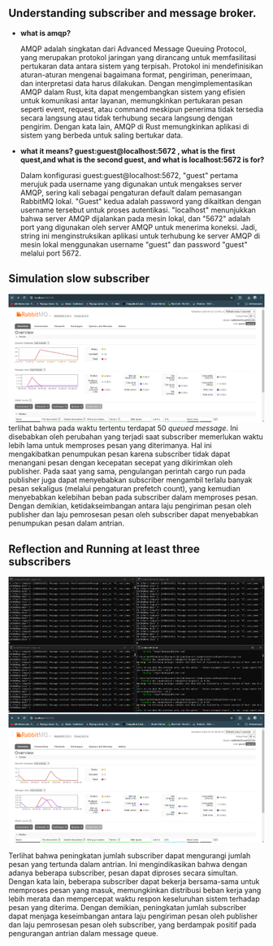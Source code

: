 ## Understanding subscriber and message broker.

- **what is amqp?**
  
    AMQP adalah singkatan dari Advanced Message Queuing Protocol, yang merupakan protokol jaringan yang dirancang untuk memfasilitasi pertukaran data antara sistem yang terpisah. Protokol ini mendefinisikan aturan-aturan mengenai bagaimana format, pengiriman, penerimaan, dan interpretasi data harus dilakukan. Dengan mengimplementasikan AMQP dalam Rust, kita dapat mengembangkan sistem yang efisien untuk komunikasi antar layanan, memungkinkan pertukaran pesan seperti event, request, atau command meskipun penerima tidak tersedia secara langsung atau tidak terhubung secara langsung dengan pengirim. Dengan kata lain, AMQP di Rust memungkinkan aplikasi di sistem yang berbeda untuk saling bertukar data.
    
- **what it means? guest:guest@localhost:5672 , what is the first quest,and what is the second guest, and what is localhost:5672 is for?**
  
    Dalam konfigurasi guest:guest@localhost:5672, "guest" pertama merujuk pada username yang digunakan untuk mengakses server AMQP, sering kali sebagai pengaturan default dalam pemasangan RabbitMQ lokal. "Guest" kedua adalah password yang dikaitkan dengan username tersebut untuk proses autentikasi. "localhost" menunjukkan bahwa server AMQP dijalankan pada mesin lokal, dan "5672" adalah port yang digunakan oleh server AMQP untuk menerima koneksi. Jadi, string ini menginstruksikan aplikasi untuk terhubung ke server AMQP di mesin lokal menggunakan username "guest" dan password "guest" melalui port 5672.

## Simulation slow subscriber
![alt text](image.png)
terlihat bahwa pada waktu tertentu terdapat 50 *queued message*. Ini disebabkan oleh perubahan yang terjadi saat subscriber memerlukan waktu lebih lama untuk memproses pesan yang diterimanya. Hal ini mengakibatkan penumpukan pesan karena subscriber tidak dapat menangani pesan dengan kecepatan secepat yang dikirimkan oleh publisher. Pada saat yang sama, pengulangan perintah cargo run pada publisher juga dapat menyebabkan subscriber mengambil terlalu banyak pesan sekaligus (melalui pengaturan prefetch count), yang kemudian menyebabkan kelebihan beban pada subscriber dalam memproses pesan. Dengan demikian, ketidakseimbangan antara laju pengiriman pesan oleh publisher dan laju pemrosesan pesan oleh subscriber dapat menyebabkan penumpukan pesan dalam antrian.


## Reflection and Running at least three subscribers
![alt text](image-2.png)
![alt text](image-1.png)

Terlihat bahwa peningkatan jumlah subscriber dapat mengurangi jumlah pesan yang tertunda dalam antrian. Ini mengindikasikan bahwa dengan adanya beberapa subscriber, pesan dapat diproses secara simultan. Dengan kata lain, beberapa subscriber dapat bekerja bersama-sama untuk memproses pesan yang masuk, memungkinkan distribusi beban kerja yang lebih merata dan mempercepat waktu respon keseluruhan sistem terhadap pesan yang diterima. Dengan demikian, peningkatan jumlah subscriber dapat menjaga keseimbangan antara laju pengiriman pesan oleh publisher dan laju pemrosesan pesan oleh subscriber, yang berdampak positif pada pengurangan antrian dalam message queue.